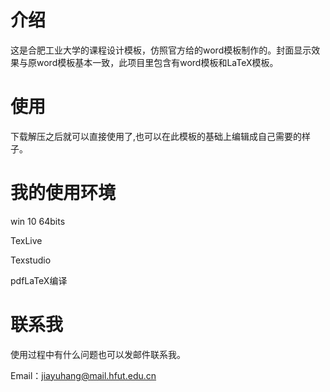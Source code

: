 # 介绍
这是合肥工业大学的课程设计模板，仿照官方给的word模板制作的。封面显示效果与原word模板基本一致，此项目里包含有word模板和LaTeX模板。
# 使用
下载解压之后就可以直接使用了,也可以在此模板的基础上编辑成自己需要的样子。
# 我的使用环境
win 10 64bits

TexLive

Texstudio

pdfLaTeX编译
# 联系我
使用过程中有什么问题也可以发邮件联系我。

Email：jiayuhang@mail.hfut.edu.cn
